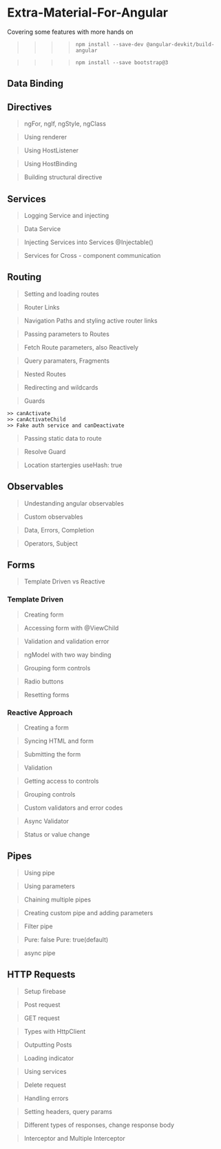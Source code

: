 # Extra-Material-For-Angular
Covering some features with more hands on

>>>> `npm install --save-dev @angular-devkit/build-angular`

>>>> `npm install --save bootstrap@3`

## Data Binding
## Directives
> ngFor, ngIf, ngStyle, ngClass

>  Using renderer
  
>  Using HostListener
  
>  Using HostBinding
  
>  Building structural directive

## Services

> Logging Service and injecting

> Data Service
 
> Injecting Services into Services @Injectable()
 
> Services for Cross - component communication

## Routing

> Setting and loading routes

> Router Links

> Navigation Paths and styling active router links

> Passing parameters to Routes

> Fetch Route parameters, also Reactively

> Query paramaters, Fragments

> Nested Routes

> Redirecting and wildcards

> Guards

	>> canActivate
	>> canActivateChild
	>> Fake auth service and canDeactivate

> Passing static data to route

> Resolve Guard

> Location startergies useHash: true

## Observables

> Undestanding angular observables

> Custom observables

> Data, Errors, Completion

> Operators, Subject

## Forms

> Template Driven vs Reactive

### Template Driven

> Creating form

> Accessing form with @ViewChild

> Validation and validation error

> ngModel with two way binding

> Grouping form controls

> Radio buttons

> Resetting forms

### Reactive Approach

> Creating a form

> Syncing HTML and form

> Submitting the form

> Validation

> Getting access to controls

> Grouping controls

> Custom validators and error codes

> Async Validator

> Status or value change

## Pipes

> Using pipe

> Using parameters

> Chaining multiple pipes

> Creating custom pipe and adding parameters

> Filter pipe

> Pure: false Pure: true(default)

> async pipe

## HTTP Requests

> Setup firebase

> Post request

> GET request

> Types with HttpClient

> Outputting Posts

> Loading indicator

> Using services

> Delete request

> Handling errors

> Setting headers, query params

> Different types of responses, change response body

> Interceptor and Multiple Interceptor


